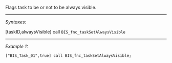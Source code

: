 Flags task to be or not to be always visible.


---
*Syntaxes:*

[taskID,alwaysVisible] call `BIS_fnc_taskSetAlwaysVisible`

---
*Example 1:*

```sqf
["BIS_Task_01",true] call BIS_fnc_taskSetAlwaysVisible;
```